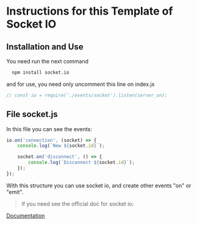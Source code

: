# Instructions for this Template of Socket IO

## Installation and Use

You need run the next command

```bash
  npm install socket.io
```

and for use, you need only uncomment this line on index.js

```javascript
// const io = require('./events/socket').listen(server_on);
```

## File socket.js

In this file you can see the events:

```javascript
io.on('connection', (socket) => {
    console.log(`New ${socket.id}`);

    socket.on('disconnect', () => {
        console.log(`Disconnect ${socket.id}`);
    });
});
```

With this structure you can use socket io, and create other events "on" or "emit".

>If you need see the official doc for socket io:

[Documentation](https://socket.io/docs/v4/emit-cheatsheet/)
